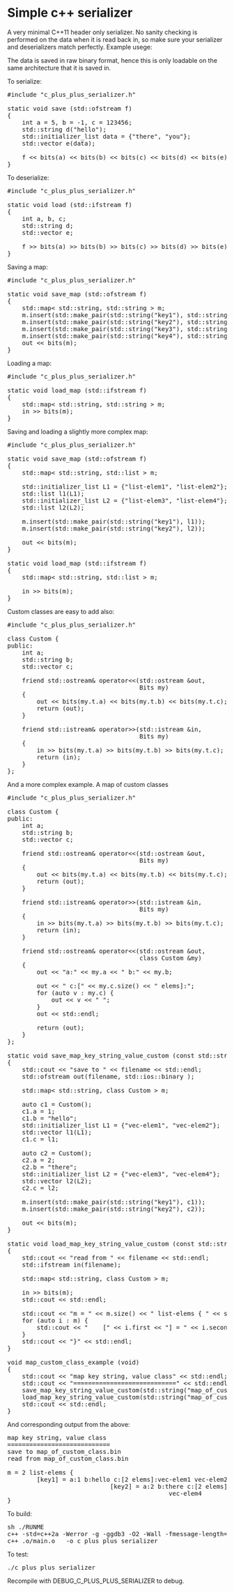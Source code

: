 Simple c++ serializer
=====================

A very minimal C++11 header only serializer. No sanity checking is performed
on the data when it is read back in, so make sure your serializer and 
deserializers match perfectly. Example usege:

The data is saved in raw binary format, hence this is only loadable on the
same architecture that it is saved in.

To serialize:

<pre>
#include "c_plus_plus_serializer.h"

static void save (std::ofstream f)
{
    int a = 5, b = -1, c = 123456;
    std::string d("hello");
    std::initializer_list<std::string> data = {"there", "you"};
    std::vector<std::string> e(data);

    f << bits(a) << bits(b) << bits(c) << bits(d) << bits(e);
}
</pre>

To deserialize:

<pre>
#include "c_plus_plus_serializer.h"

static void load (std::ifstream f)
{
    int a, b, c;
    std::string d;
    std::vector<std::string> e;

    f >> bits(a) >> bits(b) >> bits(c) >> bits(d) >> bits(e);
}
</pre>

Saving a map:

<pre>
#include "c_plus_plus_serializer.h"

static void save_map (std::ofstream f)
{
    std::map< std::string, std::string > m;
    m.insert(std::make_pair(std::string("key1"), std::string("value1")));
    m.insert(std::make_pair(std::string("key2"), std::string("value2")));
    m.insert(std::make_pair(std::string("key3"), std::string("value3")));
    m.insert(std::make_pair(std::string("key4"), std::string("value4")));
    out << bits(m);
}
</pre>

Loading a map:

<pre>
#include "c_plus_plus_serializer.h"

static void load_map (std::ifstream f)
{
    std::map< std::string, std::string > m;
    in >> bits(m);
}
</pre>

Saving and loading a slightly more complex map:

<pre>
#include "c_plus_plus_serializer.h"

static void save_map (std::ofstream f)
{
    std::map< std::string, std::list<std::string> > m;

    std::initializer_list<std::string> L1 = {"list-elem1", "list-elem2"};
    std::list<std::string> l1(L1);
    std::initializer_list<std::string> L2 = {"list-elem3", "list-elem4"};
    std::list<std::string> l2(L2);

    m.insert(std::make_pair(std::string("key1"), l1));
    m.insert(std::make_pair(std::string("key2"), l2));

    out << bits(m);
}

static void load_map (std::ifstream f)
{
    std::map< std::string, std::list<std::string> > m;

    in >> bits(m);
}
</pre>

Custom classes are easy to add also:

<pre>
#include "c_plus_plus_serializer.h"

class Custom {
public:
    int a;
    std::string b;
    std::vector<std::string> c;

    friend std::ostream& operator<<(std::ostream &out, 
                                    Bits<class Custom & > my)
    {
        out << bits(my.t.a) << bits(my.t.b) << bits(my.t.c);
        return (out);
    }

    friend std::istream& operator>>(std::istream &in, 
                                    Bits<class Custom &> my)
    {
        in >> bits(my.t.a) >> bits(my.t.b) >> bits(my.t.c);
        return (in);
    }
};
</pre>

And a more complex example. A map of custom classes

<pre>
#include "c_plus_plus_serializer.h"

class Custom {
public:
    int a;
    std::string b;
    std::vector<std::string> c;

    friend std::ostream& operator<<(std::ostream &out, 
                                    Bits<class Custom & > my)
    {
        out << bits(my.t.a) << bits(my.t.b) << bits(my.t.c);
        return (out);
    }

    friend std::istream& operator>>(std::istream &in, 
                                    Bits<class Custom &> my)
    {
        in >> bits(my.t.a) >> bits(my.t.b) >> bits(my.t.c);
        return (in);
    }

    friend std::ostream& operator<<(std::ostream &out, 
                                    class Custom &my)
    {
        out << "a:" << my.a << " b:" << my.b;

        out << " c:[" << my.c.size() << " elems]:";
        for (auto v : my.c) {
            out << v << " ";
        }
        out << std::endl;

        return (out);
    }
};

static void save_map_key_string_value_custom (const std::string filename)
{
    std::cout << "save to " << filename << std::endl;
    std::ofstream out(filename, std::ios::binary );

    std::map< std::string, class Custom > m;

    auto c1 = Custom();
    c1.a = 1;
    c1.b = "hello";
    std::initializer_list<std::string> L1 = {"vec-elem1", "vec-elem2"};
    std::vector<std::string> l1(L1);
    c1.c = l1;

    auto c2 = Custom();
    c2.a = 2;
    c2.b = "there";
    std::initializer_list<std::string> L2 = {"vec-elem3", "vec-elem4"};
    std::vector<std::string> l2(L2);
    c2.c = l2;

    m.insert(std::make_pair(std::string("key1"), c1));
    m.insert(std::make_pair(std::string("key2"), c2));

    out << bits(m);
}

static void load_map_key_string_value_custom (const std::string filename)
{
    std::cout << "read from " << filename << std::endl;
    std::ifstream in(filename);

    std::map< std::string, class Custom > m;

    in >> bits(m);
    std::cout << std::endl;

    std::cout << "m = " << m.size() << " list-elems { " << std::endl;
    for (auto i : m) {
        std::cout << "    [" << i.first << "] = " << i.second;
    }
    std::cout << "}" << std::endl;
}

void map_custom_class_example (void)
{
    std::cout << "map key string, value class" << std::endl;
    std::cout << "============================" << std::endl;
    save_map_key_string_value_custom(std::string("map_of_custom_class.bin"));
    load_map_key_string_value_custom(std::string("map_of_custom_class.bin"));
    std::cout << std::endl;
}
</pre>

And corresponding output from the above:

<pre>
map key string, value class
============================
save to map_of_custom_class.bin
read from map_of_custom_class.bin

m = 2 list-elems {
        [key1] = a:1 b:hello c:[2 elems]:vec-elem1 vec-elem2
                            [key2] = a:2 b:there c:[2 elems]:vec-elem3 
                                            vec-elem4
}
</pre>

To build:

<pre>
sh ./RUNME
c++ -std=c++2a -Werror -g -ggdb3 -O2 -Wall -fmessage-length=0 -fdiagnostics-print-source-range-info -fdiagnostics-show-category=id -fdiagnostics-parseable-fixits -Wno-trigraphs -Wmissing-prototypes -Wreturn-type -Wparentheses -Wswitch -Wno-unused-parameter -Wunused-variable -Wunused-value -Wno-sign-conversion -c -o .o/main.o main.cpp
c++ .o/main.o   -o c_plus_plus_serializer
</pre>

To test:

<pre>
./c_plus_plus_serializer
</pre>

Recompile with DEBUG_C_PLUS_PLUS_SERIALIZER to debug.
